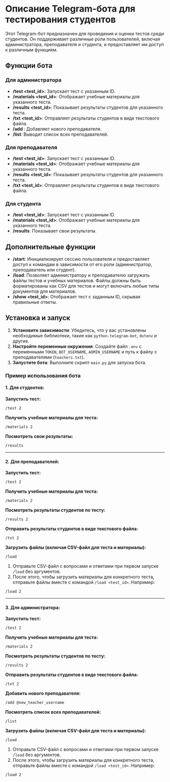 
# Описание Telegram-бота для тестирования студентов

Этот Telegram-бот предназначен для проведения и оценки тестов среди студентов. Он поддерживает различные роли пользователей, включая администратора, преподавателя и студента, и предоставляет им доступ к различным функциям.

## Функции бота

### Для администратора
- **/test <test_id>**: Запускает тест с указанным ID.
- **/materials <test_id>**: Отображает учебные материалы для указанного теста.
- **/results <test_id>**: Показывает результаты студентов для указанного теста.
- **/txt <test_id>**: Отправляет результаты студентов в виде текстового файла.
- **/add <username>**: Добавляет нового преподавателя.
- **/list**: Выводит список всех преподавателей.

### Для преподавателя
- **/test <test_id>**: Запускает тест с указанным ID.
- **/materials <test_id>**: Отображает учебные материалы для указанного теста.
- **/results <test_id>**: Показывает результаты студентов для указанного теста.
- **/txt <test_id>**: Отправляет результаты студентов в виде текстового файла.

### Для студента
- **/test <test_id>**: Запускает тест с указанным ID.
- **/materials <test_id>**: Отображает учебные материалы для указанного теста.
- **/results**: Показывает свои результаты.

## Дополнительные функции
- **/start**: Инициализирует сессию пользователя и предоставляет доступ к командам в зависимости от его роли (администратор, преподаватель или студент).
- **/load**: Позволяет администратору и преподавателю загружать файлы тестов и учебных материалов. Файлы должны быть форматированы как CSV для тестов и могут включать любые типы документов для материалов.
- **/show <test_id>**: Отображает тест с заданным ID, скрывая правильные ответы.

## Установка и запуск

1. **Установите зависимости**: Убедитесь, что у вас установлены необходимые библиотеки, такие как `python-telegram-bot`, `dotenv` и другие.
2. **Настройте переменные окружения**: Создайте файл `.env` с переменными `TOKEN`, `BOT_USERNAME`, `ADMIN_USERNAME` и путь к файлу с преподавателями (`teachers.txt`).
3. **Запустите бота**: Выполните скрипт `main.py` для запуска бота.


### Пример использования бота

#### 1. Для студентов:

**Запустить тест:**
```
/test 2
```

**Получить учебные материалы для теста:**
```
/materials 2
```

**Посмотреть свои результаты:**
```
/results
```

---

#### 2. Для преподавателей:

**Запустить тест:**
```
/test 2
```

**Получить учебные материалы для теста:**
```
/materials 2
```

**Посмотреть результаты студентов по тесту:**
```
/results 2
```

**Отправить результаты студентов в виде текстового файла:**
```
/txt 2
```

**Загрузить файлы (включая CSV-файл для теста и материалы):**
```
/load
```
1. Отправьте CSV-файл с вопросами и ответами при первом запуске `/load` без аргументов.
2. После этого, чтобы загрузить материалы для конкретного теста, отправьте файлы вместе с командой `/load <test_id>`. Например:
```
/load 2
```

---

#### 3. Для администратора:

**Запустить тест:**
```
/test 2
```

**Получить учебные материалы для теста:**
```
/materials 2
```

**Посмотреть результаты студентов по тесту:**
```
/results 2
```

**Отправить результаты студентов в виде текстового файла:**
```
/txt 2
```

**Добавить нового преподавателя:**
```
/add @new_teacher_username
```

**Посмотреть список всех преподавателей:**
```
/list
```

**Загрузить файлы (включая CSV-файл для теста и материалы):**
```
/load
```
1. Отправьте CSV-файл с вопросами и ответами при первом запуске `/load` без аргументов.
2. После этого, чтобы загрузить материалы для конкретного теста, отправьте файлы вместе с командой `/load <test_id>`. Например:
```
/load 2
```

